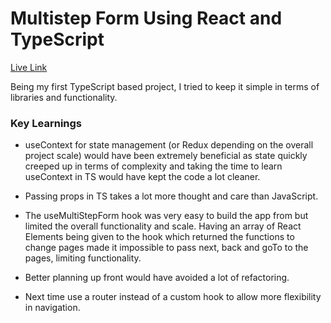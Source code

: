 # Multistep Form Using React and TypeScript

[Live Link](https://main.d36xf7etu9pi8e.amplifyapp.com/)

Being my first TypeScript based project, I tried to keep it simple in terms of libraries and functionality.

### Key Learnings

- useContext for state management (or Redux depending on the overall project scale) would have been extremely beneficial as state quickly creeped up in terms of complexity and taking the time to learn useContext in TS would have kept the code a lot cleaner.

- Passing props in TS takes a lot more thought and care than JavaScript.

- The useMultiStepForm hook was very easy to build the app from but limited the overall functionality and scale. Having an array of React Elements being given to the hook which returned the functions to change pages made it impossible to pass next, back and goTo to the pages, limiting functionality.

- Better planning up front would have avoided a lot of refactoring.

- Next time use a router instead of a custom hook to allow more flexibility in navigation.
